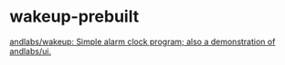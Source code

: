 wakeup-prebuilt
===============
[andlabs/wakeup: Simple alarm clock program; also a demonstration of andlabs/ui.](https://github.com/andlabs/wakeup)
